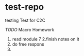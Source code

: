 # test-repo
testing 
Test for C2C

*TODO* Macro Homework

1. read module 7
2.finish notes on it
3. do free respons
4. 


